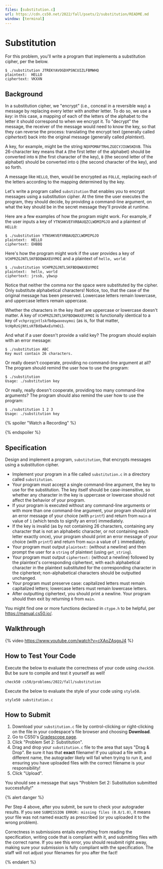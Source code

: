 ```yaml
---
files: [substitution.c]
url: https://cdn.cs50.net/2022/fall/psets/2/substitution/README.md
window: [terminal]
---
```


# Substitution

For this problem, you'll write a program that implements a substitution cipher, per the below.

```
$ ./substitution JTREKYAVOGDXPSNCUIZLFBMWHQ
plaintext:  HELLO
ciphertext: VKXXN
```

## Background

In a substitution cipher, we "encrypt" (i.e., conceal in a reversible way) a message by replacing every letter with another letter. To do so, we use a _key_: in this case, a mapping of each of the letters of the alphabet to the letter it should correspond to when we encrypt it. To "decrypt" the message, the receiver of the message would need to know the key, so that they can reverse the process: translating the encrypt text (generally called _ciphertext_) back into the original message (generally called _plaintext_).

A key, for example, might be the string `NQXPOMAFTRHLZGECYJIUWSKDVB`. This 26-character key means that `A` (the first letter of the alphabet) should be converted into `N` (the first character of the key), `B` (the second letter of the alphabet) should be converted into `Q` (the second character of the key), and so forth.

A message like `HELLO`, then, would be encrypted as `FOLLE`, replacing each of the letters according to the mapping determined by the key.

Let's write a program called `substitution` that enables you to encrypt messages using a substitution cipher. At the time the user executes the program, they should decide, by providing a command-line argument, on what the key should be in the secret message they'll provide at runtime.

Here are a few examples of how the program might work. For example, if the user inputs a key of `YTNSHKVEFXRBAUQZCLWDMIPGJO` and a plaintext of `HELLO`:

```
$ ./substitution YTNSHKVEFXRBAUQZCLWDMIPGJO
plaintext:  HELLO
ciphertext: EHBBQ
```

Here's how the program might work if the user provides a key of `VCHPRZGJNTLSKFBDQWAXEUYMOI` and a plaintext of `hello, world`:

```
$ ./substitution VCHPRZGJNTLSKFBDQWAXEUYMOI
plaintext:  hello, world
ciphertext: jrssb, ybwsp
```

Notice that neither the comma nor the space were substituted by the cipher. Only substitute alphabetical characters! Notice, too, that the case of the original message has been preserved. Lowercase letters remain lowercase, and uppercase letters remain uppercase.

Whether the characters in the key itself are uppercase or lowercase doesn't matter. A key of `VCHPRZGJNTLSKFBDQWAXEUYMOI` is functionally identical to a key of `vchprzgjntlskfbdqwaxeuymoi` (as is, for that matter, `VcHpRzGjNtLsKfBdQwAxEuYmOi`).

And what if a user doesn't provide a valid key? The program should explain with an error message:

```
$ ./substitution ABC
Key must contain 26 characters.
```

Or really doesn't cooperate, providing no command-line argument at all? The program should remind the user how to use the program:

```
$ ./substitution
Usage: ./substitution key
```

Or really, really doesn't cooperate, providing too many command-line arguments? The program should also remind the user how to use the program:

```
$ ./substitution 1 2 3
Usage: ./substitution key
```

{% spoiler "Watch a Recording" %}

<script async data-autoplay="1" data-cols="100" data-loop="1" data-rows="12" id="asciicast-HWzT4fngSv4KtdNFgfgpdLxZY" src="https://asciinema.org/a/HWzT4fngSv4KtdNFgfgpdLxZY.js"></script>

{% endspoiler %}

## Specification

Design and implement a program, `substitution`, that encrypts messages using a substitution cipher.

* Implement your program in a file called `substitution.c` in a directory called `substitution`.
* Your program must accept a single command-line argument, the key to use for the substitution. The key itself should be case-insensitive, so whether any character in the key is uppercase or lowercase should not affect the behavior of your program.
* If your program is executed without any command-line arguments or with more than one command-line argument, your program should print an error message of your choice (with `printf`) and return from `main` a value of `1` (which tends to signify an error) immediately.
* If the key is invalid (as by not containing 26 characters, containing any character that is not an alphabetic character, or not containing each letter exactly once), your program should print an error message of your choice (with `printf`) and return from `main` a value of `1` immediately.
* Your program must output `plaintext:` (without a newline) and then prompt the user for a `string` of plaintext (using `get_string`).
* Your program must output `ciphertext:` (without a newline) followed by the plaintext's corresponding ciphertext, with each alphabetical character in the plaintext substituted for the corresponding character in the ciphertext; non-alphabetical characters should be outputted unchanged.
* Your program must preserve case: capitalized letters must remain capitalized letters; lowercase letters must remain lowercase letters.
* After outputting ciphertext, you should print a newline. Your program should then exit by returning `0` from `main`.

You might find one or more functions declared in `ctype.h` to be helpful, per <https://manual.cs50.io/>.

## Walkthrough

{% video https://www.youtube.com/watch?v=cXAoZAsgxJ4 %}

## How to Test Your Code

Execute the below to evaluate the correctness of your code using `check50`. But be sure to compile and test it yourself as well!

```
check50 cs50/problems/2022/fall/substitution
```

Execute the below to evaluate the style of your code using `style50`.

```
style50 substitution.c
```

## How to Submit

1. Download your `substitution.c` file by control-clicking or right-clicking on the file in your codespace's file browser and choosing **Download**.
2. Go to CS50's [Gradescope page](https://www.gradescope.com/courses/411020).
3. Click "Problem Set 2: Substitution".
4. Drag and drop your `substitution.c` file to the area that says "Drag & Drop". Be sure it has that **exact** filename! If you upload a file with a different name, the autograder likely will fail when trying to run it, and ensuring you have uploaded files with the correct filename is your responsibility!
5. Click "Upload".

You should see a message that says "Problem Set 2: Substitution submitted successfully!"

{% alert danger %}

Per Step 4 above, after you submit, be sure to check your autograder results. If you see `SUBMISSION ERROR: missing files (0.0/1.0)`, it means your file was not named exactly as prescribed (or you uploaded it to the wrong problem).

Correctness in submissions entails everything from reading the specification, writing code that is compliant with it, and submitting files with the correct name. If you see this error, you should resubmit right away, making sure your submission is fully compliant with the specification. The staff will not adjust your filenames for you after the fact!

{% endalert %}